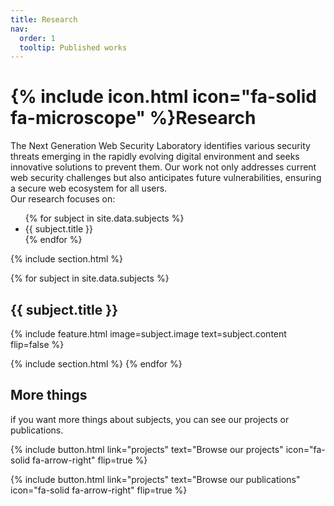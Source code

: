 ```yaml
---
title: Research
nav:
  order: 1
  tooltip: Published works
---
```


# {% include icon.html icon="fa-solid fa-microscope" %}Research

<div style="text-align: left;">
The Next Generation Web Security Laboratory identifies various security threats emerging in the rapidly evolving digital environment and seeks innovative solutions to prevent them. Our work not only addresses current web security challenges but also anticipates future vulnerabilities, ensuring a secure web ecosystem for all users.

</div>

<span>
Our research focuses on:
</span>

<ul>
  {% for subject in site.data.subjects %}
    <li>{{ subject.title }}</li>
  {% endfor %}
</ul>


{% include section.html %}

{% for subject in site.data.subjects %}
  <h2>{{ subject.title }}</h2>
  {% 
  include feature.html 
  image=subject.image 
  text=subject.content 
  flip=false
  %}

  {% include section.html %}
{% endfor %}

## More things
if you want more things about subjects, you can see our projects or publications.

{%
  include button.html
  link="projects"
  text="Browse our projects"
  icon="fa-solid fa-arrow-right"
  flip=true
%}

{%
  include button.html
  link="projects"
  text="Browse our publications"
  icon="fa-solid fa-arrow-right"
  flip=true
%}




